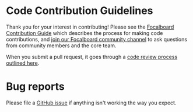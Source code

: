 # Code Contribution Guidelines

Thank you for your interest in contributing! Please see the [Focalboard Contribution Guide](https://www.focalboard.com/contribute/getting-started/) which describes the process for making code contributions, and [join our Focalboard community channel](https://community.mattermost.com/core/channels/focalboard) to ask questions from community members and the core team.

When you submit a pull request, it goes through a [code review process outlined here](https://www.focalboard.com/contribute/getting-started/code-review/).

# Bug reports

Please file a [GitHub issue](https://github.com/mattermost/focalboard/issues) if anything isn't working the way you expect.

